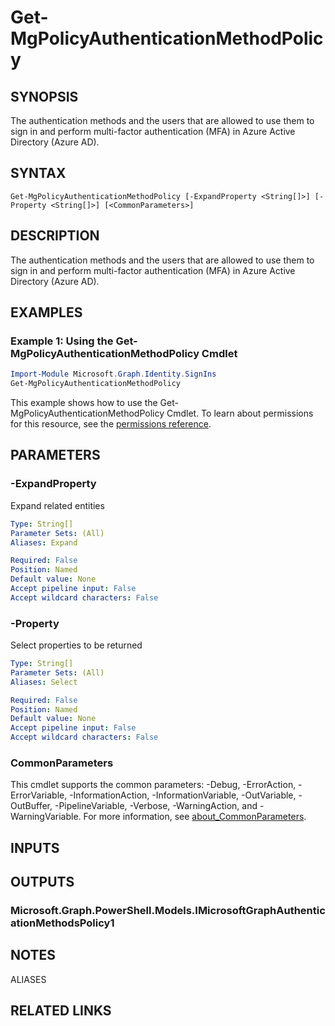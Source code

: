 ﻿---
external help file: Microsoft.Graph.Identity.SignIns-help.xml
Module Name: Microsoft.Graph.Identity.SignIns
online version: https://docs.microsoft.com/en-us/powershell/module/microsoft.graph.identity.signins/get-mgpolicyauthenticationmethodpolicy
schema: 2.0.0
---

# Get-MgPolicyAuthenticationMethodPolicy

## SYNOPSIS
The authentication methods and the users that are allowed to use them to sign in and perform multi-factor authentication (MFA) in Azure Active Directory (Azure AD).

## SYNTAX

```
Get-MgPolicyAuthenticationMethodPolicy [-ExpandProperty <String[]>] [-Property <String[]>] [<CommonParameters>]
```

## DESCRIPTION
The authentication methods and the users that are allowed to use them to sign in and perform multi-factor authentication (MFA) in Azure Active Directory (Azure AD).

## EXAMPLES

### Example 1: Using the Get-MgPolicyAuthenticationMethodPolicy Cmdlet
```powershell
Import-Module Microsoft.Graph.Identity.SignIns
Get-MgPolicyAuthenticationMethodPolicy
```

This example shows how to use the Get-MgPolicyAuthenticationMethodPolicy Cmdlet.
To learn about permissions for this resource, see the [permissions reference](/graph/permissions-reference).

## PARAMETERS

### -ExpandProperty
Expand related entities

```yaml
Type: String[]
Parameter Sets: (All)
Aliases: Expand

Required: False
Position: Named
Default value: None
Accept pipeline input: False
Accept wildcard characters: False
```

### -Property
Select properties to be returned

```yaml
Type: String[]
Parameter Sets: (All)
Aliases: Select

Required: False
Position: Named
Default value: None
Accept pipeline input: False
Accept wildcard characters: False
```

### CommonParameters
This cmdlet supports the common parameters: -Debug, -ErrorAction, -ErrorVariable, -InformationAction, -InformationVariable, -OutVariable, -OutBuffer, -PipelineVariable, -Verbose, -WarningAction, and -WarningVariable. For more information, see [about_CommonParameters](http://go.microsoft.com/fwlink/?LinkID=113216).

## INPUTS

## OUTPUTS

### Microsoft.Graph.PowerShell.Models.IMicrosoftGraphAuthenticationMethodsPolicy1
## NOTES

ALIASES

## RELATED LINKS
